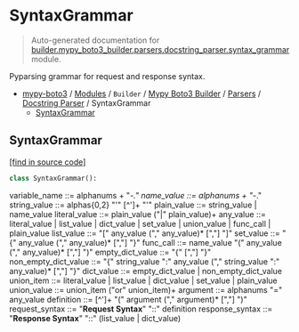 # SyntaxGrammar

> Auto-generated documentation for [builder.mypy_boto3_builder.parsers.docstring_parser.syntax_grammar](https://github.com/vemel/mypy_boto3/blob/master/builder/mypy_boto3_builder/parsers/docstring_parser/syntax_grammar.py) module.

Pyparsing grammar for request and response syntax.

- [mypy-boto3](../../../../README.md#mypy_boto3) / [Modules](../../../../MODULES.md#mypy-boto3-modules) / `Builder` / [Mypy Boto3 Builder](../../index.md#mypy-boto3-builder) / [Parsers](../index.md#parsers) / [Docstring Parser](index.md#docstring-parser) / SyntaxGrammar
    - [SyntaxGrammar](#syntaxgrammar)

## SyntaxGrammar

[[find in source code]](https://github.com/vemel/mypy_boto3/blob/master/builder/mypy_boto3_builder/parsers/docstring_parser/syntax_grammar.py#L18)

```python
class SyntaxGrammar():
```

variable_name ::= alphanums + "_-."
name_value ::= alphanums + "_-."
string_value ::= alphas{0,2} "'"  [^']+  "'"
plain_value ::= string_value | name_value
literal_value ::= plain_value ("|" plain_value)+
any_value ::= literal_value | list_value | dict_value | set_value | union_value | func_call | plain_value
list_value ::= "[" any_value ("," any_value)* [","] "]"
set_value ::= "{" any_value ("," any_value)* [","] "}"
func_call ::= name_value "(" any_value ("," any_value)* [","] ")"
empty_dict_value ::= "{" [","] "}"
non_empty_dict_value ::= "{" string_value ":" any_value ("," string_value ":" any_value)* [","] "}"
dict_value ::= empty_dict_value | non_empty_dict_value
union_item ::= literal_value | list_value | dict_value | set_value | plain_value
union_value ::= union_item ("or" union_item)+
argument ::= alphanums "=" any_value
definition ::= [^']+ "(" argument ("," argument)* [","] ")"
request_syntax ::= "**Request Syntax**" "::" definition
response_syntax ::= "**Response Syntax**" "::" (list_value | dict_value)
